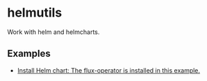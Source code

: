 # helmutils

Work with helm and helmcharts.

## Examples

* [Install Helm chart: The flux-operator is installed in this example.](Example_InstallHelmchart_FluxOperator_test.go)
